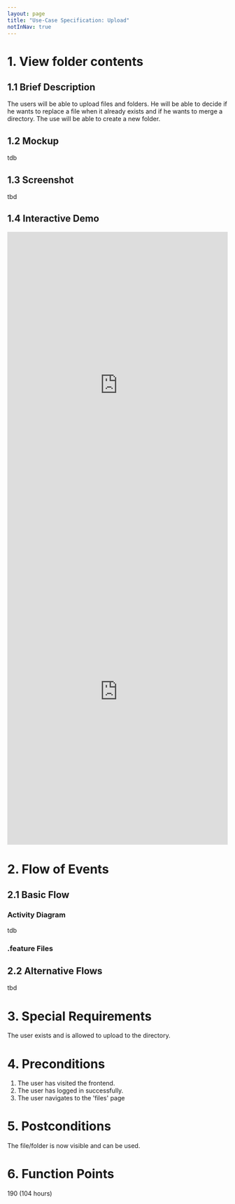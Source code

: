 ```yaml
---
layout: page
title: "Use-Case Specification: Upload"
notInNav: true
---
```

# 1. View folder contents

## 1.1 Brief Description
The users will be able to upload files and folders.
He will be able to decide if he wants to replace a file when it already exists and if he wants to merge a directory.
The use will be able to create a new folder.

## 1.2 Mockup
tdb
## 1.3 Screenshot
tbd

## 1.4 Interactive Demo
<iframe src="https://storybook.filefighter.de/iframe.html?id=filesystem--uploaddecisionsmodal&viewMode=story" style="width:100%;height:700px;border:none"></iframe>
<iframe src="https://storybook.filefighter.de/iframe.html?id=filesystem--new-folder-modal&viewMode=story" style="width:100%;height:700px;border:none"></iframe>


# 2. Flow of Events

## 2.1 Basic Flow

### Activity Diagram
tdb
### .feature Files

<script src="https://gist-it.appspot.com/https://github.com/FileFighter/RestApi/blob/master/src/test/resources/Upload.feature"></script>
<script src="https://gist-it.appspot.com/https://github.com/FileFighter/RestApi/blob/master/src/test/resources/NewFolder.feature"></script>


## 2.2 Alternative Flows
tbd

# 3. Special Requirements
The user exists and is allowed to upload to the directory.


# 4. Preconditions
1. The user has visited the frontend.
2. The user has logged in successfully.
3. The user navigates to the 'files' page


# 5. Postconditions
The file/folder is now visible and can be used.

# 6. Function Points

190 (104 hours)

